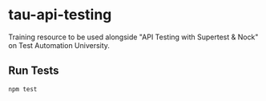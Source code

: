 # tau-api-testing

Training resource to be used alongside "API Testing with Supertest & Nock" on Test Automation University.

## Run Tests

```npm test```
